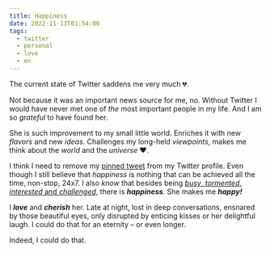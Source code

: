 ```yaml
---
title: Happiness
date: 2022-11-13T01:54:00
tags:
  - twitter
  - personal
  - love
  - en
---
```


The current state of Twitter saddens me very much 💔.

Not because it was an important news source for me, no. Without Twitter I would have never met one of *the* most important people in my life. And I am so *grateful* to have found her.

She is such improvement to my small little world. Enriches it with new *flavors* and new *ideas*. Challenges my long-held *viewpoints*, makes me think about the *world* and the *universe* ❤️.

I think I need to remove my [pinned tweet](https://twitter.com/jbfriedrich/status/778358640663261184) from my Twitter profile. Even though I still believe that *happiness* is nothing that can be achieved all the time, non-stop, 24x7. I also *know* that besides being [*busy*, *tormented*, *interested* and *challenged*](https://theoatmeal.com/comics/unhappy), there is ***happiness***. She makes me ***happy!***

I ***love*** and ***cherish*** her. Late at night, lost in deep conversations, ensnared by those beautiful eyes, only disrupted by enticing kisses or her delightful laugh. I could do that for an eternity – or even longer.

Indeed, I could do that.
